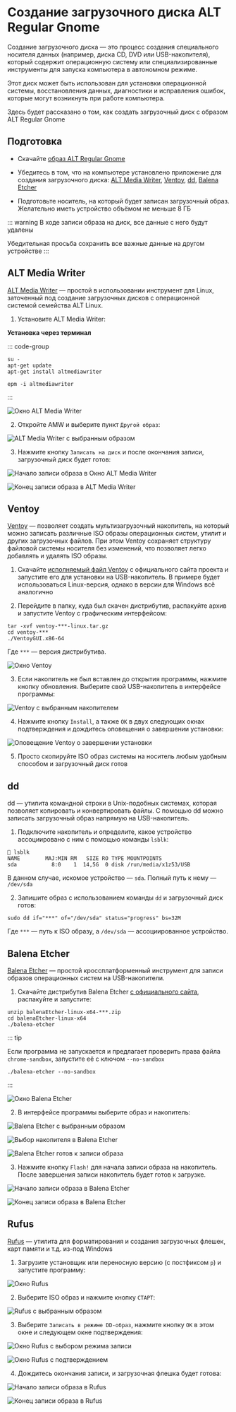 # Создание загрузочного диска ALT Regular Gnome

Создание загрузочного диска — это процесс создания специального носителя данных (например, диска CD, DVD или USB-накопителя), который содержит операционную систему или специализированные инструменты для запуска компьютера в автономном режиме.

Этот диск может быть использован для установки операционной системы, восстановления данных, диагностики и исправления ошибок, которые могут возникнуть при работе компьютера.

Здесь будет рассказано о том, как создать загрузочный диск с образом ALT Regular Gnome

## Подготовка

- Скачайте [образ ALT Regular Gnome](/download)

- Убедитесь в том, что на компьютере установлено приложение для создания загрузочного диска: [ALT Media Writer](#alt-media-writer), [Ventoy](#ventoy), [dd](#dd), [Balena Etcher](#balena-etcher)

- Подготовьте носитель, на который будет записан загрузочный образ. Желательно иметь устройство объёмом не меньше 8 ГБ

::: warning
В ходе записи образа на диск, все данные с него будут удалены

Убедительная просьба сохранить все важные данные на другом устройстве
:::

## ALT Media Writer

[ALT Media Writer](https://github.com/altlinux/ALTMediaWriter) — простой в использовании инструмент для Linux, заточенный под создание загрузочных дисков с операционной системой семейства ALT Linux.

1. Установите ALT Media Writer:

**Установка через терминал**

::: code-group

```shell-vue[apt-get]
su -
apt-get update
apt-get install altmediawriter
```

```shell-vue[epm]
epm -i altmediawriter
```

:::

![Окно ALT Media Writer](/bootable-drive/bootable-drive-alt-media-writer-1.png)

2. Откройте AMW и выберите пункт `Другой образ`:

![ALT Media Writer с выбранным образом](/bootable-drive/bootable-drive-alt-media-writer-2.png)

3. Нажмите кнопку `Записать на диск` и после окончания записи, загрузочный диск будет готов:

![Начало записи образа в Окно ALT Media Writer](/bootable-drive/bootable-drive-alt-media-writer-2.png)

![Конец записи образа в ALT Media Writer](/bootable-drive/bootable-drive-alt-media-writer-2.png)

## Ventoy

[Ventoy](https://ventoy.net/) — позволяет создать мультизагрузочный накопитель, на который можно записать различные ISO образы операционных систем, утилит и других загрузочных файлов. При этом Ventoy сохраняет структуру файловой системы носителя без изменений, что позволяет легко добавлять и удалять ISO образы.

1. Скачайте [исполняемый файл Ventoy](https://www.ventoy.net/en/download.html) с официального сайта проекта и запустите его для установки на USB-накопитель. В примере будет использоваться Linux-версия, однако в версии для Windows всё аналогично

2. Перейдите в папку, куда был скачен дистрибутив, распакуйте архив и запустите Ventoy с графическим интерфейсом:

```shell
tar -xvf ventoy-***-linux.tar.gz
cd ventoy-***
./VentoyGUI.x86-64
```

Где `***` — версия дистрибутива.

![Окно Ventoy](/bootable-drive/bootable-drive-ventoy-1.png)

3. Если накопитель не был вставлен до открытия программы, нажмите кнопку обновления. Выберите свой USB-накопитель в интерфейсе программы:

![Ventoy с выбранным накопителем](/bootable-drive/bootable-drive-ventoy-2.png)

4. Нажмите кнопку `Install`, а также `OK` в двух следующих окнах подтверждения и дождитесь оповещения о завершении установки:

![Оповещение Ventoy о завершении установки](/bootable-drive/bootable-drive-ventoy-3.png)

5. Просто скопируйте ISO образ системы на носитель любым удобным способом и загрузочный диск готов

## dd

dd — утилита командной строки в Unix-подобных системах, которая позволяет копировать и конвертировать файлы. С помощью dd можно записать загрузочный образ напрямую на USB-накопитель.

1. Подключите накопитель и определите, какое устройство ассоциировано с ним с помощью команды `lsblk`:

```shell
 lsblk
NAME        MAJ:MIN RM   SIZE RO TYPE MOUNTPOINTS
sda           8:0    1  14,5G  0 disk /run/media/x1z53/USB
```

В данном случае, искомое устройство — `sda`. Полный путь к нему — `/dev/sda`

2. Запишите образ с использованием команды `dd` и загрузочный диск готов:

```
sudo dd if="***" of="/dev/sda" status="progress" bs=32M
```

Где `***` — путь к ISO образу, а `/dev/sda` — ассоциированное устройство.

## Balena Etcher

[Balena Etcher](https://etcher.balena.io/) — простой кроссплатформенный инструмент для записи образов операционных систем на USB-накопители.

1. Скачайте дистрибутив Balena Etcher [с официального сайта](https://etcher.balena.io/#download-etcher), распакуйте и запустите:

```shell
unzip balenaEtcher-linux-x64-***.zip
cd balenaEtcher-linux-x64
./balena-etcher
```

::: tip

Если программа не запускается и предлагает проверить права файла `chrome-sandbox`, запустите её с ключом `--no-sandbox`

```shell
./balena-etcher --no-sandbox
```

:::

![Окно Balena Etcher](/bootable-drive/bootable-drive-balena-etcher-1.png)

2. В интерфейсе программы выберите образ и накопитель:

![Balena Etcher с выбранным образом](/bootable-drive/bootable-drive-balena-etcher-2.png)

![Выбор накопителя в Balena Etcher](/bootable-drive/bootable-drive-balena-etcher-3.png)

![Balena Etcher готов к записи образа](/bootable-drive/bootable-drive-balena-etcher-4.png)

3. Нажмите кнопку `Flash!` для начала записи образа на накопитель. После завершения записи накопитель будет готов к загрузке.

![Начало записи образа в Balena Etcher](/bootable-drive/bootable-drive-balena-etcher-5.png)

![Конец записи образа в Balena Etcher](/bootable-drive/bootable-drive-balena-etcher-6.png)

## Rufus

[Rufus](https://rufus.ie) — утилита для форматирования и создания загрузочных флешек, карт памяти и т.д. из-под Windows

1. Загрузите установщик или переносную версию (с постфиксом `p`) и запустите программу:

![Окно Rufus](/bootable-drive/bootable-drive-rufus-1.png)

2. Выберите ISO образ и нажмите кнопку `СТАРТ`:

![Rufus с выбранным образом](/bootable-drive/bootable-drive-rufus-2.png)

3. Выберите `Записать в режиме DD-образ`, нажмите кнопку `ОК` в этом окне и следующем окне подтверждения:

![Окно Rufus с выбором режима записи](/bootable-drive/bootable-drive-rufus-3.png)

![Окно Rufus с подтверждением](/bootable-drive/bootable-drive-rufus-4.png)

4. Дождитесь окончания записи, и загрузочная флешка будет готова:

![Начало записи образа в Rufus](/bootable-drive/bootable-drive-rufus-5.png)

![Конец записи образа в Rufus](/bootable-drive/bootable-drive-rufus-6.png)
